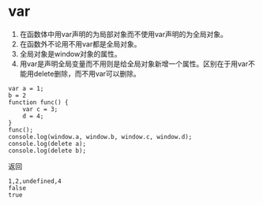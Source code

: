 # var

1. 在函数体中用var声明的为局部对象而不使用var声明的为全局对象。
2. 在函数外不论用不用var都是全局对象。
3. 全局对象是window对象的属性。
4. 用var是声明全局变量而不用则是给全局对象新增一个属性。区别在于用var不能用delete删除，而不用var可以删除。

```
var a = 1;
b = 2
function func() {
    var c = 3;
    d = 4;
}
func();
console.log(window.a, window.b, window.c, window.d);
console.log(delete a);
console.log(delete b);
```
返回
```
1,2,undefined,4
false
true
```